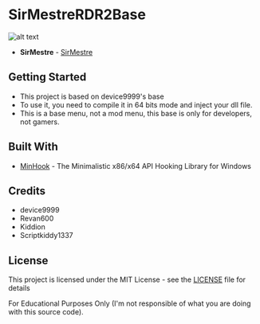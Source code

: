 # SirMestreRDR2Base

![alt text](https://raw.githubusercontent.com/SirMestre/SirMestreRDR2Base/master/base.png)

* **SirMestre** - [SirMestre](https://github.com/SirMestre)

## Getting Started

- This project is based on device9999's base
- To use it, you need to compile it in 64 bits mode and inject your dll file.
- This is a base menu, not a mod menu, this base is only for developers, not gamers.

## Built With

* [MinHook](https://github.com/TsudaKageyu/minhook) - The Minimalistic x86/x64 API Hooking Library for Windows

## Credits

- device9999
- Revan600
- Kiddion
- Scriptkiddy1337

## License

This project is licensed under the MIT License - see the [LICENSE](LICENSE) file for details

For Educational Purposes Only (I'm not responsible of what you are doing with this source code).
